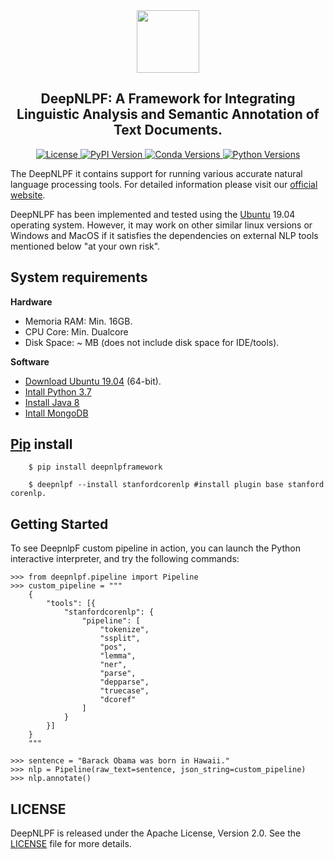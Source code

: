 <div align="center"><img src="https://github.com/deepnlpf/deepnlpf/blob/master/images/deepnlpf-logo.png" height="100px"/></div>

<h2 align="center">DeepNLPF: A Framework for Integrating Linguistic Analysis and Semantic Annotation of Text Documents.</h2>

<div align="center">
    <a href="#">
        <img alt="License" src="https://img.shields.io/github/license/deepnlpf/deepnlpf">
    </a>
    <a href="https://pypi.org/project/deepnlpframework/">
        <img alt="PyPI Version" src="https://img.shields.io/pypi/v/deepnlpframework?color=blue">
    </a>
    <a href="https://anaconda.org/deepnlpframework">
        <img alt="Conda Versions" src="https://img.shields.io/conda/vn/deepnlpframework?color=blue&label=conda">
    </a>
    <a href="https://pypi.org/project/deepnlpframework/">
        <img alt="Python Versions" src="https://img.shields.io/pypi/pyversions/deepnlpframework?colorB=blue">
    </a>
</div>

The DeepNLPF it contains support for running various accurate natural language processing tools. For detailed information please visit our [official website](https://deepnlpf.github.io/site).

DeepNLPF has been implemented and tested using the [Ubuntu](https://ubuntu.com/) 19.04 operating system. However, it may work on other similar linux versions or Windows and MacOS if it satisfies the dependencies on external NLP tools mentioned below "at your own risk".

## System requirements
<b>Hardware</b>
* Memoria RAM: Min. 16GB.
* CPU Core: Min. Dualcore
* Disk Space: ~ MB (does not include disk space for IDE/tools).

<b>Software</b>
* [Download Ubuntu 19.04](https://ubuntu.com/) (64-bit).
* [Intall Python 3.7](https://linuxize.com/post/how-to-install-python-3-7-on-ubuntu-18-04/) 
* [Install Java 8](https://tecadmin.net/install-oracle-java-8-ubuntu-via-ppa/)
* [Intall MongoDB](https://docs.mongodb.com/manual/tutorial/install-mongodb-on-ubuntu/)

## [Pip](https://pypi.org/project/pip/) install

        $ pip install deepnlpframework
        
        $ deepnlpf --install stanfordcorenlp #install plugin base stanford corenlp.

## Getting Started

To see DeepnlpF custom pipeline in action, you can launch the Python interactive interpreter, and try the following commands:

    >>> from deepnlpf.pipeline import Pipeline
    >>> custom_pipeline = """
        {
            "tools": [{
                "stanfordcorenlp": {
                    "pipeline": [
                        "tokenize",
                        "ssplit",
                        "pos",
                        "lemma",
                        "ner",
                        "parse",
                        "depparse",
                        "truecase",
                        "dcoref"
                    ]
                }
            }]
        }
        """

    >>> sentence = "Barack Obama was born in Hawaii."
    >>> nlp = Pipeline(raw_text=sentence, json_string=custom_pipeline)
    >>> nlp.annotate()

## LICENSE
DeepNLPF is released under the Apache License, Version 2.0. See the [LICENSE](https://github.com/deepnlpf/deepnlpf/blob/master/README.md) file for more details.